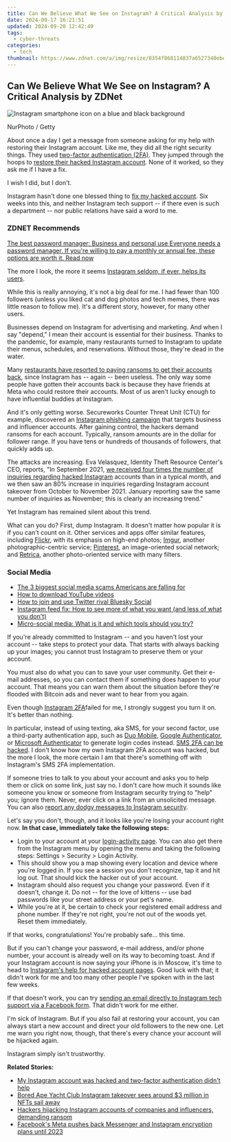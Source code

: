 ```yaml
---
title: Can We Believe What We See on Instagram? A Critical Analysis by ZDNet
date: 2024-09-17 16:21:51
updated: 2024-09-20 12:42:49
tags:
  - cyber-threats
categories:
  - tech
thumbnail: https://www.zdnet.com/a/img/resize/8354f868114837a6527340ebe8c5529c8cbed110/2022/06/09/8ceaeb38-3ee5-461d-90a0-a5c0f986bde9/gettyimages-1238243805.jpg?width=278&height=156&fit=crop&auto=webp
---
```


## Can We Believe What We See on Instagram? A Critical Analysis by ZDNet

![Instagram smartphone icon on a blue and black background](https://www.zdnet.com/a/img/resize/39a597394dcfcd804232eb00b5fd82b095ebcb60/2022/06/09/8ceaeb38-3ee5-461d-90a0-a5c0f986bde9/gettyimages-1238243805.jpg?auto=webp&width=1280)

NurPhoto / Getty

About once a day I get a message from someone asking for my help with restoring their Instagram account. Like me, they did all the right security things. They used [two-factor authentication (2FA)](https://www.zdnet.com/article/better-than-the-best-password-how-to-use-2fa-to-improve-your-security/). They jumped through the hoops to [restore their hacked Instagram account](https://help.instagram.com/149494825257596). None of it worked, so they ask me if I have a fix.

I wish I did, but I don't. 

Instagram hasn't done one blessed thing to [fix my hacked account](https://www.zdnet.com/article/my-instagram-account-was-hacked-and-two-factor-authentication-didnt-help/). Six weeks into this, and neither Instagram tech support -- if there even is such a department -- nor public relations have said a word to me. 

### **ZDNET** Recommends

[The best password manager: Business and personal use Everyone needs a password manager. If you're willing to pay a monthly or annual fee, these options are worth it.  Read now](https://www.zdnet.com/article/best-password-manager/)

The more I look, the more it seems [Instagram seldom, if ever, helps its users](https://therealdeal.com/chicago/2022/02/22/hacked-chicago-broker-says-instagram-no-help-recovering-business-account/). 

While this is really annoying, it's not a big deal for me. I had fewer than 100 followers (unless you liked cat and dog photos and tech memes, there was little reason to follow me). It's a different story, however, for many other users.

Businesses depend on Instagram for advertising and marketing. And when I say "depend," I mean their account is essential for their business. Thanks to the pandemic, for example, many restaurants turned to Instagram to update their menus, schedules, and reservations. Without those, they're dead in the water.

Many [restaurants have resorted to paying ransoms to get their accounts back](https://www.eater.com/23124144/instagram-business-account-hack-what-to-do), since Instagram has -- again -- been useless. The only way some people have gotten their accounts back is because they have friends at Meta who could restore their accounts. Most of us aren't lucky enough to have influential buddies at Instagram.

And it's only getting worse. Secureworks Counter Threat Unit (CTU) for example, discovered an [Instagram phishing campaign](https://www.zdnet.com/article/hackers-hijacking-instagram-accounts-of-companies-and-influencers-demanding-ransom/) that targets business and influencer accounts. After gaining control, the hackers demand ransoms for each account. Typically, ransom amounts are in the dollar for follower range. If you have tens or hundreds of thousands of followers, that quickly adds up.

The attacks are increasing. Eva Velasquez, Identity Theft Resource Center's CEO, reports, "In September 2021, [we received four times the number of inquiries regarding hacked Instagram](https://www.nortonlifelock.com/blogs/corporate-responsibility/prevent-instagram-hacks) accounts than in a typical month, and we then saw an 80% increase in inquiries regarding Instagram account takeover from October to November 2021\. January reporting saw the same number of inquiries as November; this is clearly an increasing trend."

Yet Instagram has remained silent about this trend. 

What can you do? First, dump Instagram. It doesn't matter how popular it is if you can't count on it. Other services and apps offer similar features, including [Flickr](https://www.flickr.com/), with its emphasis on high-end photos; [Imgur](https://imgur.com/), another photographic-centric service; [Pinterest](https://www.pinterest.com/), an image-oriented social network; and [Retrica](https://retrica.co/), another photo-oriented service with many filters. 

### Social Media

* [The 3 biggest social media scams Americans are falling for](https://www.zdnet.com/article/the-3-biggest-social-media-scams-americans-are-falling-for/)
* [How to download YouTube videos](https://www.zdnet.com/article/how-to-download-youtube-videos-for-free-plus-two-other-methods/)
* [How to join and use Twitter rival Bluesky Social](https://www.zdnet.com/article/how-to-get-started-using-bluesky-social-everything-you-need-to-know/)
* [Instagram feed fix: How to see more of what you want (and less of what you don't)](https://www.zdnet.com/article/instagram-feed-fix-how-to-see-more-of-what-you-want-and-less-of-what-you-dont/)
* [Micro-social media: What is it and which tools should you try?](https://www.zdnet.com/article/micro-social-media-what-is-it-and-which-tools-should-you-try/)

If you're already committed to Instagram -- and you haven't lost your account -- take steps to protect your data. That starts with always backing up your images; you cannot trust Instagram to preserve them or your account.

You must also do what you can to save your user community. Get their e-mail addresses, so you can contact them if something does happen to your account. That means you can warn them about the situation before they're flooded with Bitcoin ads and never want to hear from you again. 

Even though [Instagram 2FA](https://help.instagram.com/566810106808145)failed for me, I strongly suggest you turn it on. It's better than nothing. 

In particular, instead of using texting, aka SMS, for your second factor, use a third-party authentication app, such as [Duo Mobile](https://duo.com/product/multi-factor-authentication-mfa/duo-mobile-app), [Google Authenticator](https://play.google.com/store/apps/details?id=com.google.android.apps.authenticator2&hl=en%5FUS&gl=US), or [Microsoft Authenticator](https://support.microsoft.com/en-us/account-billing/download-and-install-the-microsoft-authenticator-app-351498fc-850a-45da-b7b6-27e523b8702a) to generate login codes instead. [SMS 2FA can be hacked](https://www.zdnet.com/article/is-it-ok-to-use-text-messages-for-2-factor-authentication-ask-zdnet/). I don't know how my own Instagram 2FA account was hacked, but the more I look, the more certain I am that there's something off with Instagram's SMS 2FA implementation. 

If someone tries to talk to you about your account and asks you to help them or click on some link, just say no. I don't care how much it sounds like someone you know or someone from Instagram security trying to "help" you; ignore them. Never, ever click on a link from an unsolicited message. You can also [report any dodgy messages to Instagram security](https://help.instagram.com/165828726894770).

Let's say you don't, though, and it looks like you're losing your account right now. **In that case, immediately take the following steps:**

* Login to your account at your [login-activity page](https://www.instagram.com/session/login%5Factivity/). You can also get there from the Instagram menu by opening the menu and taking the following steps: Settings > Security > Login Activity.
* This should show you a map showing every location and device where you're logged in. If you see a session you don't recognize, tap it and hit log out. That should kick the hacker out of your account.
* Instagram should also request you change your password. Even if it doesn't, change it. Do not -- for the love of kittens -- use bad passwords like your street address or your pet's name.
* While you're at it, be certain to check your registered email address and phone number. If they're not right, you're not out of the woods yet. Reset them immediately.

If that works, congratulations! You're probably safe… this time.

But if you can't change your password, e-mail address, and/or phone number, your account is already well on its way to becoming toast. And if your Instagram account is now saying your iPhone is in Moscow, it's time to head to [Instagram's help for hacked account pages](https://help.instagram.com/149494825257596). Good luck with that; it didn't work for me and too many other people I've spoken with in the last few weeks. 

If that doesn't work, you can try [sending an email directly to Instagram tech support via a Facebook form](https://m.facebook.com/help/instagram/contact/272476913194545). That didn't work for me either. 

I'm sick of Instagram. But if you also fail at restoring your account, you can always start a new account and direct your old followers to the new one. Let me warn you right now, though, that there's every chance your account will be hijacked again. 

Instagram simply isn't trustworthy. 

**Related Stories:**

* [My Instagram account was hacked and two-factor authentication didn't help](https://www.zdnet.com/article/my-instagram-account-was-hacked-and-two-factor-authentication-didnt-help/)
* [Bored Ape Yacht Club Instagram takeover sees around $3 million in NFTs sail away](https://www.zdnet.com/article/bored-ape-yacht-club-instagram-takeover-sees-around-3-million-in-nfts-sail-away/)
* [Hackers hijacking Instagram accounts of companies and influencers, demanding ransom](https://www.zdnet.com/article/hackers-hijacking-instagram-accounts-of-companies-and-influencers-demanding-ransom/)
* [Facebook's Meta pushes back Messenger and Instagram encryption plans until 2023](https://www.zdnet.com/article/facebooks-meta-pushes-back-messenger-and-instagram-encryption-plans-until-2023/)

<ins class="adsbygoogle"
     style="display:block"
     data-ad-format="autorelaxed"
     data-ad-client="ca-pub-7571918770474297"
     data-ad-slot="1223367746"></ins>



<ins class="adsbygoogle"
     style="display:block"
     data-ad-client="ca-pub-7571918770474297"
     data-ad-slot="8358498916"
     data-ad-format="auto"
     data-full-width-responsive="true"></ins>
